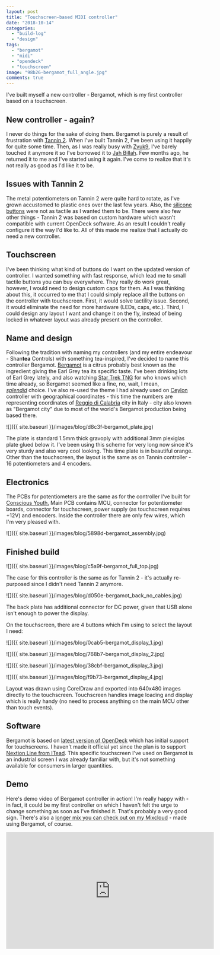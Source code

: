 ```yaml
---
layout: post
title: "Touchscreen-based MIDI controller"
date: "2018-10-14"
categories: 
  - "build-log"
  - "design"
tags: 
  - "bergamot"
  - "midi"
  - "opendeck"
  - "touchscreen"
image: "98b26-bergamot_full_angle.jpg"
comments: true
---
```


I've built myself a new controller - Bergamot, which is my first controller based on a touchscreen.

## New controller - again?

I never do things for the sake of doing them. Bergamot is purely a result of frustration with [Tannin 2](https://shanteacontrols.wpcomstaging.com/2015/08/13/building-tannin-2/). When I've built Tannin 2, I've been using it happily for quite some time. Then, as I was really busy with [Zvuk9](https://shanteacontrols.wpcomstaging.com/2017/08/20/zvuk9/), I've barely touched it anymore it so I've borrowed it to [Jah Billah](https://jahbillah.bandcamp.com). Few months ago, he returned it to me and I've started using it again. I've come to realize that it's not really as good as I'd like it to be.

## Issues with Tannin 2

The metal potentiometers on Tannin 2 were quite hard to rotate, as I've grown accustomed to plastic ones over the last few years. Also, the [silicone buttons](https://www.adafruit.com/product/1611) were not as tactile as I wanted them to be. There were also few other things - Tannin 2 was based on custom hardware which wasn't compatible with current OpenDeck software. As an result I couldn't really configure it the way I'd like to. All of this made me realize that I actually do need a new controller.

## Touchscreen

I've been thinking what kind of buttons do I want on the updated version of controller. I wanted something with fast response, which lead me to small tactile buttons you can buy everywhere. They really do work great, however, I would need to design custom caps for them. As I was thinking about this, it occurred to me that I could simply replace all the buttons on the controller with touchscreen. First, it would solve tactility issue. Second, it would eliminate the need for more hardware (LEDs, caps, etc.). Third, I could design any layout I want and change it on the fly, instead of being locked in whatever layout was already present on the controller.

## Name and design

Following the tradition with naming my controllers (and my entire endeavour - Shan**tea** Controls) with something tea-inspired, I've decided to name this controller Bergamot. [Bergamot](https://en.wikipedia.org/wiki/Bergamot_orange) is a citrus probably best known as the ingredient giving the Earl Grey tea its specific taste. I've been drinking lots of Earl Grey lately, and also watching [Star Trek TNG](https://www.youtube.com/watch?v=R2IJdfxWtPM) for who knows which time already, so Bergamot seemed like a fine, no, wait, I mean, [_splendid_](https://www.youtube.com/watch?v=76uIoL2qma4) choice. I've also re-used the theme I had already used on [Ceylon](https://shanteacontrols.wpcomstaging.com/2015/02/24/building-ceylon/) controller with geographical coordinates - this time the numbers are representing coordinates of [Reggio di Calabria](https://en.wikipedia.org/wiki/Reggio_Calabria) city in Italy - city also known as "Bergamot city" due to most of the world's Bergamot production being based there.

![]({{ site.baseurl }}/images/blog/d8c3f-bergamot_plate.jpg)

The plate is standard 1.5mm thick gravoply with additional 3mm plexiglas plate glued below it. I've been using this scheme for very long now since it's very sturdy and also very cool looking. This time plate is in beautiful orange. Other than the touchscreen, the layout is the same as on Tannin controller - 16 potentiometers and 4 encoders.

## Electronics

The PCBs for potentiometers are the same as for the controller I've built for [Conscious Youth.](https://shanteacontrols.wpcomstaging.com/2018/07/16/conscious-youth-custom-controller/) Main PCB contains MCU, connector for potentiometer boards, connector for touchscreen, power supply (as touchscreen requires +12V) and encoders. Inside the controller there are only few wires, which I'm very pleased with.

![]({{ site.baseurl }}/images/blog/5898d-bergamot_assembly.jpg)

## Finished build

![]({{ site.baseurl }}/images/blog/c5a9f-bergamot_full_top.jpg)

The case for this controller is the same as for Tannin 2 - it's actually re-purposed since I didn't need Tannin 2 anymore.

![]({{ site.baseurl }}/images/blog/d050e-bergamot_back_no_cables.jpg)

The back plate has additional connector for DC power, given that USB alone isn't enough to power the display.

On the touchscreen, there are 4 buttons which I'm using to select the layout I need:

![]({{ site.baseurl }}/images/blog/0cab5-bergamot_display_1.jpg)

![]({{ site.baseurl }}/images/blog/768b7-bergamot_display_2.jpg)

![]({{ site.baseurl }}/images/blog/38cbf-bergamot_display_3.jpg)

![]({{ site.baseurl }}/images/blog/f9b73-bergamot_display_4.jpg)

Layout was drawn using CorelDraw and exported into 640x480 images directly to the touchscreen. Touchscreen handles image loading and display which is really handy (no need to process anything on the main MCU other than touch events).

## Software

Bergamot is based on [latest version of OpenDeck](https://github.com/paradajz/OpenDeck/releases/tag/v3.0.0) which has initial support for touchscreens. I haven't made it official yet since the plan is to support [Nextion Line from ITead](https://nextion.itead.cc). This specific touchscreen I've used on Bergamot is an industrial screen I was already familiar with, but it's not something available for consumers in larger quantities.

## Demo

Here's demo video of Bergamot controller in action! I'm really happy with - in fact, it could be my first controller on which I haven't felt the urge to change something as soon as I've finished it. That's probably a very good sign. There's also a [longer mix you can check out on my Mixcloud](https://www.mixcloud.com/enigmatik/impressions/) - made using Bergamot, of course.

<div class="videoWrapper">
<iframe width="560" height="315" src="https://www.youtube.com/embed/O12u3A11dXg" title="YouTube video player" frameborder="0" allow="accelerometer; autoplay; clipboard-write; encrypted-media; gyroscope; picture-in-picture" allowfullscreen></iframe>
</div>